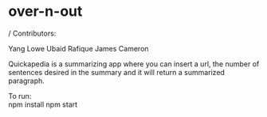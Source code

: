 # over-n-out
/ Contributors:

Yang Lowe
Ubaid Rafique
James Cameron

Quickapedia is a summarizing app where you can insert a url, the number of sentences desired in the summary and it will return a summarized paragraph. 

To run:   
npm install
npm start
